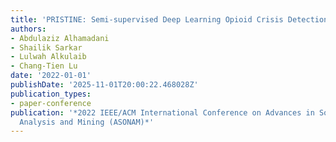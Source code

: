 ```yaml
---
title: 'PRISTINE: Semi-supervised Deep Learning Opioid Crisis Detection on Reddit'
authors:
- Abdulaziz Alhamadani
- Shailik Sarkar
- Lulwah Alkulaib
- Chang-Tien Lu
date: '2022-01-01'
publishDate: '2025-11-01T20:00:22.468028Z'
publication_types:
- paper-conference
publication: '*2022 IEEE/ACM International Conference on Advances in Social Networks
  Analysis and Mining (ASONAM)*'
---
```

